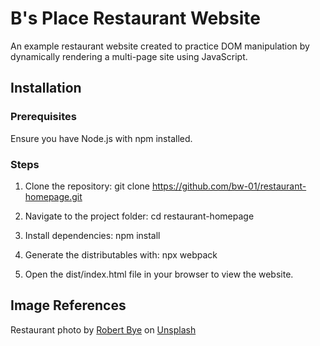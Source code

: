 # B's Place Restaurant Website

An example restaurant website created to practice DOM manipulation by dynamically rendering a multi-page site using JavaScript.

## Installation

### Prerequisites

Ensure you have Node.js with npm installed.

### Steps

1. Clone the repository:
   git clone https://github.com/bw-01/restaurant-homepage.git

2. Navigate to the project folder:
   cd restaurant-homepage

3. Install dependencies:
   npm install

4. Generate the distributables with:
   npx webpack
   
5. Open the dist/index.html file in your browser to view the website.
  
## Image References

Restaurant photo by <a href="https://unsplash.com/@robertbye?utm_content=creditCopyText&utm_medium=referral&utm_source=unsplash">Robert Bye</a> on <a href="https://unsplash.com/photos/mens-sitting-green-chair-reading-newspaper-4UGlx_OXqgs?utm_content=creditCopyText&utm_medium=referral&utm_source=unsplash">Unsplash</a>
  